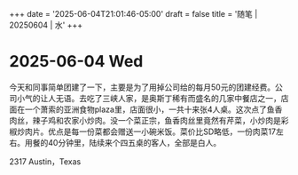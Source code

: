 +++
date = '2025-06-04T21:01:46-05:00'
draft = false
title = '随笔 | 20250604 | 水'
+++

# 2025-06-04 Wed  

今天和同事简单团建了一下，主要是为了用掉公司给的每月50元的团建经费。公司小气的让人无语。去吃了三峡人家，是奥斯丁稀有而盛名的几家中餐店之一，店面在一个萧索的亚洲食物plaza里，店面很小，一共十来张4人桌。这次点了鱼香肉丝，辣子鸡和农家小炒肉。没一个菜正宗，鱼香肉丝里竟然有芹菜，小炒肉是彩椒炒肉片。优点是每一份菜都会赠送一小碗米饭。菜价比SD略低，一份肉菜17左右。用餐的40分钟里，陆续来个四五桌的客人，全部是白人。  

2317 Austin，Texas